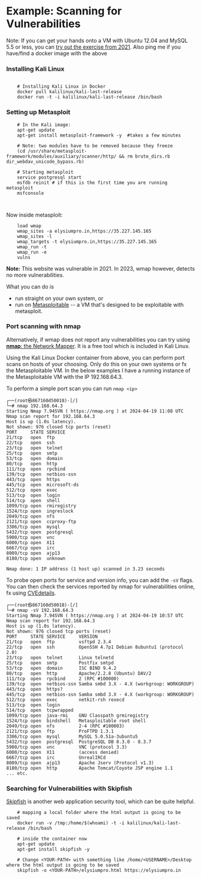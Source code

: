 # Example: Scanning for Vulnerabilities

Note: If you can get your hands onto a VM with Ubuntu 12.04 and MySQL 5.5 or less, you can [try out the exercise from 2021](EXPLOIT_AGAINST_OLD_MYSQL.md). Also ping me if you have/find a docker image with the above 



### Installing Kali Linux

```

    # Installing Kali Linux in Docker
    docker pull kalilinux/kali-last-release
    docker run -t -i kalilinux/kali-last-release /bin/bash
```

### Setting up Metasploit

```
    # In the Kali image:
    apt-get update 
    apt-get install metasploit-framework -y  #takes a few minutes
    
    # Note: two modules have to be removed because they freeze
    (cd /usr/share/metasploit-framework/modules/auxiliary/scanner/http/ && rm brute_dirs.rb dir_webdav_unicode_bypass.rb)

    # Starting metasploit
    service postgresql start
    msfdb reinit # if this is the first time you are running metasploit
    msfconsole
    
    
```

Now inside metasploit:

```
    load wmap
    wmap_sites -a elysiumpro.in,https://35.227.145.165
    wmap_sites -l
    wmap_targets -t elysiumpro.in,https://35.227.145.165
    wmap_run -t
    wmap_run -e
    vulns
```

**Note:** This website was vulnerable in 2021. In 2023, wmap however, detects no more vulnerabilities. 

What you can do is

- run straight on your own system, or 
- run on [Metasploitable](https://sourceforge.net/projects/metasploitable/) -- a VM that's designed to be exploitable with metasploit.

### Port scanning with nmap
Alternatively, if wmap does not report any vulnerabilities you can try using [**nmap**: the Network Mapper](https://nmap.org/). It is a free tool which is included in Kali Linux.

Using the Kali Linux Docker container from above, you can perform port scans on hosts of your choosing. Only do this on your own systems or fx the Metasploitable VM. In the below examples I have a running instance of the Metasploitable VM with the IP 192.168.64.3.

To perform a simple port scan you can run `nmap <ip>`

```
┌──(root㉿867160d50018)-[/]
└─# nmap 192.168.64.3
Starting Nmap 7.94SVN ( https://nmap.org ) at 2024-04-19 11:08 UTC
Nmap scan report for 192.168.64.3
Host is up (1.0s latency).
Not shown: 976 closed tcp ports (reset)
PORT     STATE SERVICE
21/tcp   open  ftp
22/tcp   open  ssh
23/tcp   open  telnet
25/tcp   open  smtp
53/tcp   open  domain
80/tcp   open  http
111/tcp  open  rpcbind
139/tcp  open  netbios-ssn
443/tcp  open  https
445/tcp  open  microsoft-ds
512/tcp  open  exec
513/tcp  open  login
514/tcp  open  shell
1099/tcp open  rmiregistry
1524/tcp open  ingreslock
2049/tcp open  nfs
2121/tcp open  ccproxy-ftp
3306/tcp open  mysql
5432/tcp open  postgresql
5900/tcp open  vnc
6000/tcp open  X11
6667/tcp open  irc
8009/tcp open  ajp13
8180/tcp open  unknown

Nmap done: 1 IP address (1 host up) scanned in 3.23 seconds

```

To probe open ports for service and version info, you can add the `-sV` flags. You can then check the services reported by nmap for vulnerabilities online, fx using [CVEdetails](https://www.cvedetails.com/).

```
┌──(root㉿867160d50018)-[/]
└─# nmap -sV 192.168.64.3
Starting Nmap 7.94SVN ( https://nmap.org ) at 2024-04-19 10:57 UTC
Nmap scan report for 192.168.64.3
Host is up (1.0s latency).
Not shown: 976 closed tcp ports (reset)
PORT     STATE SERVICE     VERSION
21/tcp   open  ftp         vsftpd 2.3.4
22/tcp   open  ssh         OpenSSH 4.7p1 Debian 8ubuntu1 (protocol 2.0)
23/tcp   open  telnet      Linux telnetd
25/tcp   open  smtp        Postfix smtpd
53/tcp   open  domain      ISC BIND 9.4.2
80/tcp   open  http        Apache/2.2.8 (Ubuntu) DAV/2
111/tcp  open  rpcbind     2 (RPC #100000)
139/tcp  open  netbios-ssn Samba smbd 3.X - 4.X (workgroup: WORKGROUP)
443/tcp  open  https?
445/tcp  open  netbios-ssn Samba smbd 3.X - 4.X (workgroup: WORKGROUP)
512/tcp  open  exec        netkit-rsh rexecd
513/tcp  open  login
514/tcp  open  tcpwrapped
1099/tcp open  java-rmi    GNU Classpath grmiregistry
1524/tcp open  bindshell   Metasploitable root shell
2049/tcp open  nfs         2-4 (RPC #100003)
2121/tcp open  ftp         ProFTPD 1.3.1
3306/tcp open  mysql       MySQL 5.0.51a-3ubuntu5
5432/tcp open  postgresql  PostgreSQL DB 8.3.0 - 8.3.7
5900/tcp open  vnc         VNC (protocol 3.3)
6000/tcp open  X11         (access denied)
6667/tcp open  irc         UnrealIRCd
8009/tcp open  ajp13       Apache Jserv (Protocol v1.3)
8180/tcp open  http        Apache Tomcat/Coyote JSP engine 1.1
... etc.
```


### Searching for Vulnerabilities with Skipfish
[Skipfish](https://www.kali.org/tools/skipfish/) is another web application security tool, which can be quite helpful.

```
    # mapping a local folder where the html output is going to be saved
    docker run -v /tmp:/home/$(whoami) -t -i kalilinux/kali-last-release /bin/bash

    # inside the container now
    apt-get update
    apt-get install skipfish -y
    
    # Change <YOUR-PATH> with something like /home/<USERNAME>/Desktop where the html output is going to be saved
    skipfish -o <YOUR-PATH>/elysiumpro.html https://elysiumpro.in
 ```
